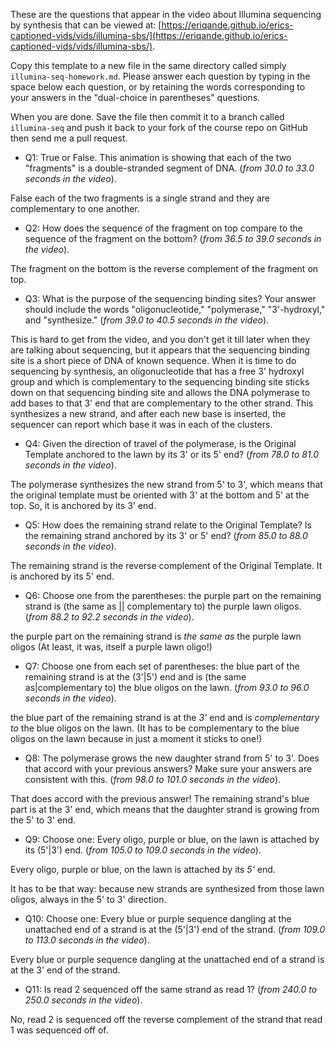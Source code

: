 

These are the questions that appear in the video about Illumina sequencing by synthesis that
can be viewed at: [https://eriqande.github.io/erics-captioned-vids/vids/illumina-sbs/](https://eriqande.github.io/erics-captioned-vids/vids/illumina-sbs/).

Copy this template to a new file in the same directory called simply
`illumina-seq-homework.md`.  Please answer each question by typing in the space below each question, or by retaining the words corresponding to
your answers in the "dual-choice in parentheses" questions.

When you are done.  Save the file then commit it
to a branch called `illumina-seq` and push it back to your
fork of the course repo on GitHub then send me a pull request.



* Q1: True or False. This animation is showing that each of the two "fragments" is a double-stranded segment of DNA. (_from 30.0 to 33.0 seconds in the video_).

False each of the two fragments is a single strand and they
are complementary to one another.


* Q2: How does the sequence of the fragment on top compare to the sequence of the fragment on the bottom? (_from 36.5 to 39.0 seconds in the video_).


The fragment on the bottom is the reverse complement of the fragment on top.


* Q3: What is the purpose of the sequencing binding sites? Your answer should include the words "oligonucleotide," "polymerase," "3'-hydroxyl," and "synthesize." (_from 39.0 to 40.5 seconds in the video_).

This is hard to get from the video, and you don't get it till later
when they are talking about sequencing, but it appears that the
sequencing binding site is a short piece of DNA of known sequence.
When it is time to do sequencing by synthesis, an oligonucleotide
that has a free 3' hydroxyl group and which is complementary to the
sequencing binding site sticks down on that sequencing binding site
and allows the DNA polymerase to add bases to that 3' end that are
complementary to the other strand.  This synthesizes a new strand, and
after each new base is inserted, the sequencer can report which base it
was in each of the clusters.


* Q4: Given the direction of travel of the polymerase, is the Original Template anchored to the lawn by its 3' or its 5' end? (_from 78.0 to 81.0 seconds in the video_).

The polymerase synthesizes the new strand from 5' to 3', which means
that the original template must be oriented with 3' at the bottom
and 5' at the top.  So, it is anchored by its 3' end.

* Q5: How does the remaining strand relate to the Original Template? Is the remaining strand anchored by its 3' or 5' end? (_from 85.0 to 88.0 seconds in the video_).

The remaining strand is the reverse complement of the Original
Template.  It is anchored by its 5' end.


* Q6: Choose one from the parentheses: the purple part on the remaining strand is (the same as || complementary to) the purple lawn oligos.  (_from 88.2 to 92.2 seconds in the video_).

the purple part on the remaining strand is _the same as_ the purple lawn oligos (At least, it was, itself a purple lawn oligo!)

* Q7: Choose one from each set of parentheses: the blue part of the remaining strand is at the (3'|5') end and is (the same as|complementary to) the blue oligos on the lawn.  (_from 93.0 to 96.0 seconds in the video_).

the blue part of the remaining strand is at the _3'_ end and is _complementary to_ the blue oligos on the lawn. (It has to be
complementary to the blue oligos on the lawn because in just a moment
it sticks to one!)


* Q8: The polymerase grows the new daughter strand from 5' to 3'.  Does that accord with your previous answers?  Make sure your answers are consistent with this. (_from 98.0 to 101.0 seconds in the video_).

That does accord with the previous answer!  The remaining strand's
blue part is at the 3' end, which means that the daughter strand
is growing from the 5' to 3' end.


* Q9: Choose one: Every oligo, purple or blue, on the lawn is attached by its (5'|3') end. (_from 105.0 to 109.0 seconds in the video_).

Every oligo, purple or blue, on the lawn is attached by its _5'_ end.

It has to be that way: because new strands are synthesized from those
lawn oligos, always in the 5' to 3' direction.

* Q10: Choose one: Every blue or purple sequence dangling at the unattached end of a strand is at the (5'|3') end of the strand. (_from 109.0 to 113.0 seconds in the video_).


Every blue or purple sequence dangling at the unattached end of a strand is at the 3' end of the strand.


* Q11: Is read 2 sequenced off the same strand as read 1? (_from 240.0 to 250.0 seconds in the video_).

No, read 2 is sequenced off the reverse complement of the strand
that read 1 was sequenced off of.  